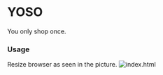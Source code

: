 # YOSO
You only shop once.

### Usage
Resize browser as seen in the picture.
![index.html](https://raw2.github.com/albert-ke/YOSO/master/misc/example.png "index.html")
